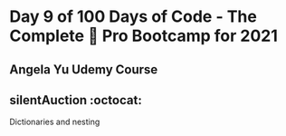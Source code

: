 # Day 9 of 100 Days of Code - The Complete :snake: Pro Bootcamp for 2021
## Angela Yu Udemy Course
## silentAuction :octocat:
Dictionaries and nesting
